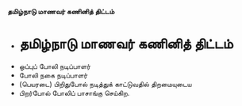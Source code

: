 **தமிழ்நாடு மாணவர் கணினித் திட்டம்**
- # தமிழ்நாடு மாணவர் கணினித் திட்டம்
- ஒப்புப் போலி நடிப்பாளர்
- போலி நகை நடிப்பாளர்
- (பெயரடை) பிறிதுபோல் நடித்துக் காட்டுவதில் திறமையுடைய
- பிறர்போல் போலிப் பாசாங்கு செய்கிற.

